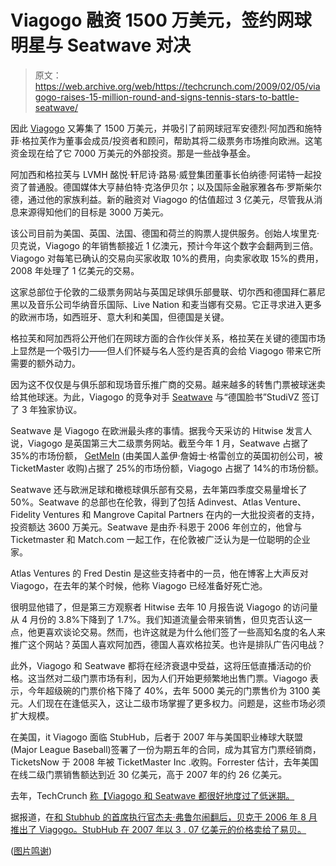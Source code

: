 # Viagogo 融资 1500 万美元，签约网球明星与 Seatwave 对决

> 原文：<https://web.archive.org/web/https://techcrunch.com/2009/02/05/viagogo-raises-15-million-round-and-signs-tennis-stars-to-battle-seatwave/>

因此 [Viagogo](https://web.archive.org/web/20230404194527/http://viagogo.com/) 又筹集了 1500 万美元，并吸引了前网球冠军安德烈·阿加西和施特菲·格拉芙作为董事会成员/投资者和顾问，帮助其将二级票务市场推向欧洲。这笔资金现在给了它 7000 万美元的外部投资。那是一些战争基金。

阿加西和格拉芙与 LVMH 酩悦·轩尼诗·路易·威登集团董事长伯纳德·阿诺特一起投资了普通股。德国媒体大亨赫伯特·克洛伊贝尔；以及国际金融家雅各布·罗斯柴尔德，通过他的家族利益。新的融资对 Viagogo 的估值超过 3 亿美元，尽管我从消息来源得知他们的目标是 3000 万美元。

该公司目前为美国、英国、法国、德国和荷兰的购票人提供服务。创始人埃里克·贝克说，Viagogo 的年销售额接近 1 亿澳元，预计今年这个数字会翻两到三倍。Viagogo 对每笔已确认的交易向买家收取 10%的费用，向卖家收取 15%的费用，2008 年处理了 1 亿美元的交易。

这家总部位于伦敦的二级票务网站与英国足球俱乐部曼联、切尔西和德国拜仁慕尼黑以及音乐公司华纳音乐国际、Live Nation 和麦当娜有交易。它正寻求进入更多的欧洲市场，如西班牙、意大利和美国，但德国是关键。

格拉芙和阿加西将公开他们在网球方面的合作伙伴关系，格拉芙在关键的德国市场上显然是一个吸引力——但人们怀疑与名人签约是否真的会给 Viagogo 带来它所需要的额外动力。

因为这不仅仅是与俱乐部和现场音乐推广商的交易。越来越多的转售门票被球迷卖给其他球迷。为此，Viagogo 的竞争对手 [Seatwave](https://web.archive.org/web/20230404194527/http://seatwave.com/) 与“德国脸书”StudiVZ 签订了 3 年独家协议。

Seatwave 是 Viagogo 在欧洲最头疼的事情。据我今天采访的 Hitwise 发言人说，Viagogo 是英国第三大二级票务网站。截至今年 1 月，Seatwave 占据了 35%的市场份额， [GetMeIn](https://web.archive.org/web/20230404194527/http://www.getmein.com/) (由美国人盖伊·詹姆士·格雷创立的英国初创公司，被 TicketMaster 收购)占据了 25%的市场份额，Viagogo 占据了 14%的市场份额。

Seatwave 还与欧洲足球和橄榄球俱乐部有交易，去年第四季度交易量增长了 50%。Seatwave 的总部也在伦敦，得到了包括 Adinvest、Atlas Venture、Fidelity Ventures 和 Mangrove Capital Partners 在内的一大批投资者的支持，投资额达 3600 万美元。Seatwave 是由乔·科恩于 2006 年创立的，他曾与 Ticketmaster 和 Match.com 一起工作，在伦敦被广泛认为是一位聪明的企业家。

Atlas Ventures 的 Fred Destin 是这些支持者中的一员，他在博客上大声反对 Viagogo，在去年的某个时候，他称 Viagogo 已经准备好死亡池。

很明显他错了，但是第三方观察者 Hitwise 去年 10 月报告说 Viagogo 的访问量从 4 月份的 3.8%下降到了 1.7%。我们知道流量会带来销售，但贝克否认这一点，他更喜欢谈论交易。然而，也许这就是为什么他们签了一些高知名度的名人来推广这个网站？英国人喜欢阿加西，德国人喜欢格拉芙。也许是排队广告闪电战？

此外，Viagogo 和 Seatwave 都将在经济衰退中受益，这将压低直播活动的价格。这当然对二级门票市场有利，因为人们开始更频繁地出售门票。Viagogo 表示，今年超级碗的门票价格下降了 40%，去年 5000 美元的门票售价为 3100 美元。人们现在在逢低买入，这让二级市场掌握了更多权力。问题是，这些市场必须扩大规模。

在美国，it Viagogo 面临 StubHub，后者于 2007 年与美国职业棒球大联盟(Major League Baseball)签署了一份为期五年的合同，成为其官方门票经销商，TicketsNow 于 2008 年被 TicketMaster Inc .收购。Forrester 估计，去年美国在线二级门票销售额达到近 30 亿美元，高于 2007 年的约 26 亿美元。

去年，TechCrunch [称【Viagogo 和 Seatwave 都很好地度过了低迷期。](https://web.archive.org/web/20230404194527/https://techcrunch.com/2008/09/30/startups-best-positioned-to-weather-a-downturn/)

据报道，在[和 Stubhub 的首席执行官杰夫·弗鲁尔闹翻后，贝克于 2006 年 8 月推出了 Viagogo。StubHub 在 2007 年以 3 . 07 亿美元的价格卖给了易贝。](https://web.archive.org/web/20230404194527/http://www.marketwatch.com/News/Story/Story.aspx?guid=%7B9A04047A%2D4A61%2D4450%2D9710%2D55AAA8AE3B8A%7D&dist=rss&siteid=mktwdist%3Drss&siteid=mktw)

([图片鸣谢](https://web.archive.org/web/20230404194527/http://www.flickr.com/photos/pixelpackr/89038720/))